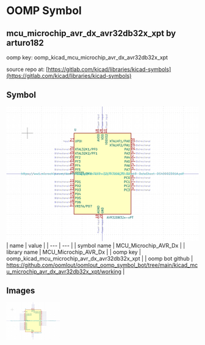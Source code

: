 # OOMP Symbol  
## mcu_microchip_avr_dx_avr32db32x_xpt  by arturo182  
  
oomp key: oomp_kicad_mcu_microchip_avr_dx_avr32db32x_xpt  
  
source repo at: [https://gitlab.com/kicad/libraries/kicad-symbols](https://gitlab.com/kicad/libraries/kicad-symbols)  
## Symbol  
  
[![working.png](working_600.png)](working.png)  
| name | value | 
| --- | --- | 
| symbol name | MCU_Microchip_AVR_Dx | 
| library name | MCU_Microchip_AVR_Dx | 
| oomp key | oomp_kicad_mcu_microchip_avr_dx_avr32db32x_xpt | 
| oomp bot github | https://github.com/oomlout/oomlout_oomp_symbol_bot/tree/main/kicad_mcu_microchip_avr_dx_avr32db32x_xpt/working | 
## Images  
  
[![working.png](working_140.png)](working.png)  
